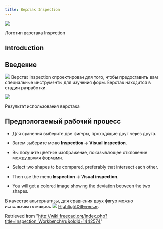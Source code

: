 ```yaml
---
title: Верстак Inspection
---
```

![](/images/Workbench_Inspection.svg)

Логотип верстака Inspection

## Introduction

## Введение

![](/images/Workbench_Inspection.svg) Верстак Inspection спроектирован для того, чтобы предоставить вам специальные инструменты для изучения форм. Верстак находится в стадии разработки.

![](/images/InspectionEx.png)

Результат использования верстака

## Предпологаемый рабочий процесс

* Для сранения выберите две фигуры, проходящие друг через друга.
* Затем выберите меню **Inspection → Visual inspection**.
* Вы получите цветное изображение, показывающее отклонение между двумя формами.

* Select two shapes to be compared, preferably that intersect each other.
* Then use the menu **Inspection → Visual inspection**.
* You will get a colored image showing the deviation between the two shapes.

В качестве альтернативы, для сравнения двух фигур можно использовать макрос ![](/images/HighlightDifference.png) [HighlightDifference](/Macro_HighlightDifference "Macro HighlightDifference").

Retrieved from "<http://wiki.freecad.org/index.php?title=Inspection_Workbench/ru&oldid=1442574>"